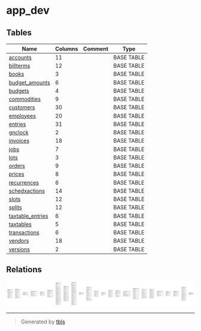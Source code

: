 # app_dev

## Tables

| Name                                    | Columns | Comment | Type       |
| --------------------------------------- | ------- | ------- | ---------- |
| [accounts](accounts.md)                 | 11      |         | BASE TABLE |
| [billterms](billterms.md)               | 12      |         | BASE TABLE |
| [books](books.md)                       | 3       |         | BASE TABLE |
| [budget_amounts](budget_amounts.md)     | 6       |         | BASE TABLE |
| [budgets](budgets.md)                   | 4       |         | BASE TABLE |
| [commodities](commodities.md)           | 9       |         | BASE TABLE |
| [customers](customers.md)               | 30      |         | BASE TABLE |
| [employees](employees.md)               | 20      |         | BASE TABLE |
| [entries](entries.md)                   | 31      |         | BASE TABLE |
| [gnclock](gnclock.md)                   | 2       |         | BASE TABLE |
| [invoices](invoices.md)                 | 18      |         | BASE TABLE |
| [jobs](jobs.md)                         | 7       |         | BASE TABLE |
| [lots](lots.md)                         | 3       |         | BASE TABLE |
| [orders](orders.md)                     | 9       |         | BASE TABLE |
| [prices](prices.md)                     | 8       |         | BASE TABLE |
| [recurrences](recurrences.md)           | 6       |         | BASE TABLE |
| [schedxactions](schedxactions.md)       | 14      |         | BASE TABLE |
| [slots](slots.md)                       | 12      |         | BASE TABLE |
| [splits](splits.md)                     | 12      |         | BASE TABLE |
| [taxtable_entries](taxtable_entries.md) | 6       |         | BASE TABLE |
| [taxtables](taxtables.md)               | 5       |         | BASE TABLE |
| [transactions](transactions.md)         | 6       |         | BASE TABLE |
| [vendors](vendors.md)                   | 18      |         | BASE TABLE |
| [versions](versions.md)                 | 2       |         | BASE TABLE |

## Relations

![er](schema.png)

---

> Generated by [tbls](https://github.com/k1LoW/tbls)
